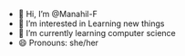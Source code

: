 - 👋 Hi, I’m @Manahil-F
- 👀 I’m interested in Learning new things
- 🌱 I’m currently learning computer science
- 😄 Pronouns: she/her

<!---
Manahil-F-Ahmad/Manahil-F-Ahmad is a ✨ special ✨ repository because its `README.md` (this file) appears on your GitHub profile.
You can click the Preview link to take a look at your changes.
--->

